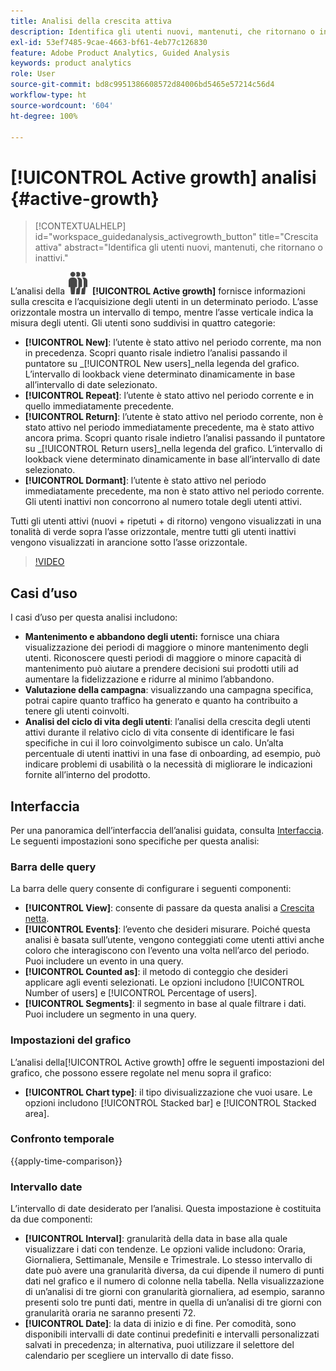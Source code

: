 ```yaml
---
title: Analisi della crescita attiva
description: Identifica gli utenti nuovi, mantenuti, che ritornano o inattivi.
exl-id: 53ef7485-9cae-4663-bf61-4eb77c126830
feature: Adobe Product Analytics, Guided Analysis
keywords: product analytics
role: User
source-git-commit: bd8c9951386608572d84006bd5465e57214c56d4
workflow-type: ht
source-wordcount: '604'
ht-degree: 100%

---
```


# [!UICONTROL Active growth] analisi {#active-growth}

<!-- markdownlint-disable MD034 -->

>[!CONTEXTUALHELP]
>id="workspace_guidedanalysis_activegrowth_button"
>title="Crescita attiva"
>abstract="Identifica gli utenti nuovi, mantenuti, che ritornano o inattivi."

<!-- markdownlint-enable MD034 -->


L’analisi della ![PeopleGroup](/help/assets/icons/PeopleGroup.svg) **[!UICONTROL Active growth]** fornisce informazioni sulla crescita e l’acquisizione degli utenti in un determinato periodo. L’asse orizzontale mostra un intervallo di tempo, mentre l’asse verticale indica la misura degli utenti. Gli utenti sono suddivisi in quattro categorie:

* **[!UICONTROL New]**: l’utente è stato attivo nel periodo corrente, ma non in precedenza. Scopri quanto risale indietro l’analisi passando il puntatore su _[!UICONTROL New users]_nella legenda del grafico. L’intervallo di lookback viene determinato dinamicamente in base all’intervallo di date selezionato.
* **[!UICONTROL Repeat]**: l’utente è stato attivo nel periodo corrente e in quello immediatamente precedente.
* **[!UICONTROL Return]**: l’utente è stato attivo nel periodo corrente, non è stato attivo nel periodo immediatamente precedente, ma è stato attivo ancora prima. Scopri quanto risale indietro l’analisi passando il puntatore su _[!UICONTROL Return users]_nella legenda del grafico. L’intervallo di lookback viene determinato dinamicamente in base all’intervallo di date selezionato.
* **[!UICONTROL Dormant]**: l’utente è stato attivo nel periodo immediatamente precedente, ma non è stato attivo nel periodo corrente. Gli utenti inattivi non concorrono al numero totale degli utenti attivi.

Tutti gli utenti attivi (nuovi + ripetuti + di ritorno) vengono visualizzati in una tonalità di verde sopra l’asse orizzontale, mentre tutti gli utenti inattivi vengono visualizzati in arancione sotto l’asse orizzontale.


>[!VIDEO](https://video.tv.adobe.com/v/3421667/?quality=12&learn=on)

## Casi d’uso

I casi d’uso per questa analisi includono:

* **Mantenimento e abbandono degli utenti:** fornisce una chiara visualizzazione dei periodi di maggiore o minore mantenimento degli utenti. Riconoscere questi periodi di maggiore o minore capacità di mantenimento può aiutare a prendere decisioni sui prodotti utili ad aumentare la fidelizzazione e ridurre al minimo l’abbandono.
* **Valutazione della campagna**: visualizzando una campagna specifica, potrai capire quanto traffico ha generato e quanto ha contribuito a tenere gli utenti coinvolti.
* **Analisi del ciclo di vita degli utenti**: l’analisi della crescita degli utenti attivi durante il relativo ciclo di vita consente di identificare le fasi specifiche in cui il loro coinvolgimento subisce un calo. Un’alta percentuale di utenti inattivi in una fase di onboarding, ad esempio, può indicare problemi di usabilità o la necessità di migliorare le indicazioni fornite all’interno del prodotto.

## Interfaccia

Per una panoramica dell’interfaccia dell’analisi guidata, consulta [Interfaccia](../overview.md#interface). Le seguenti impostazioni sono specifiche per questa analisi:

### Barra delle query

La barra delle query consente di configurare i seguenti componenti:

* **[!UICONTROL View]**: consente di passare da questa analisi a [Crescita netta](net-growth.md).
* **[!UICONTROL Events]**: l’evento che desideri misurare. Poiché questa analisi è basata sull’utente, vengono conteggiati come utenti attivi anche coloro che interagiscono con l’evento una volta nell’arco del periodo. Puoi includere un evento in una query.
* **[!UICONTROL Counted as]**: il metodo di conteggio che desideri applicare agli eventi selezionati. Le opzioni includono [!UICONTROL Number of users] e [!UICONTROL Percentage of users].
* **[!UICONTROL Segments]**: il segmento in base al quale filtrare i dati. Puoi includere un segmento in una query.

### Impostazioni del grafico

L’analisi della[!UICONTROL Active growth] offre le seguenti impostazioni del grafico, che possono essere regolate nel menu sopra il grafico:

* **[!UICONTROL Chart type]**: il tipo divisualizzazione che vuoi usare. Le opzioni includono [!UICONTROL Stacked bar] e [!UICONTROL Stacked area].

### Confronto temporale

{{apply-time-comparison}}

### Intervallo date

L’intervallo di date desiderato per l’analisi. Questa impostazione è costituita da due componenti:

* **[!UICONTROL Interval]**: granularità della data in base alla quale visualizzare i dati con tendenze. Le opzioni valide includono: Oraria, Giornaliera, Settimanale, Mensile e Trimestrale. Lo stesso intervallo di date può avere una granularità diversa, da cui dipende il numero di punti dati nel grafico e il numero di colonne nella tabella. Nella visualizzazione di un’analisi di tre giorni con granularità giornaliera, ad esempio, saranno presenti solo tre punti dati, mentre in quella di un’analisi di tre giorni con granularità oraria ne saranno presenti 72.
* **[!UICONTROL Date]**: la data di inizio e di fine. Per comodità, sono disponibili intervalli di date continui predefiniti e intervalli personalizzati salvati in precedenza; in alternativa, puoi utilizzare il selettore del calendario per scegliere un intervallo di date fisso.

<!--
## Example

See below for an example of the analysis.

![Active time compare](../assets/active-growth-compare.png)

-->
